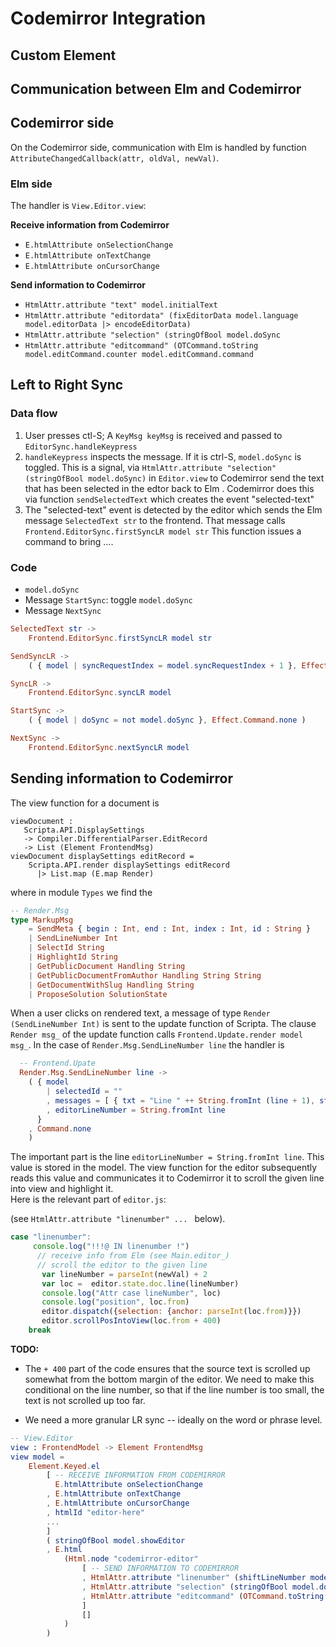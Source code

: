 # Codemirror Integration

## Custom Element



## Communication between Elm and Codemirror

## Codemirror side

On the Codemirror side, communication with Elm is handled by
function `AttributeChangedCallback(attr, oldVal, newVal)`.


### Elm side

The handler is `View.Editor.view`:


**Receive information from Codemirror**

- `E.htmlAttribute onSelectionChange`
- `E.htmlAttribute onTextChange`
- `E.htmlAttribute onCursorChange`

**Send information to Codemirror**

- `HtmlAttr.attribute "text" model.initialText`
- `HtmlAttr.attribute "editordata" (fixEditorData model.language model.editorData |> encodeEditorData)`
- `HtmlAttr.attribute "selection" (stringOfBool model.doSync`
- `HtmlAttr.attribute "editcommand" (OTCommand.toString model.editCommand.counter model.editCommand.command`


## Left to Right Sync

### Data flow

1. User presses ctl-S; A `KeyMsg keyMsg` is received and passed to `EditorSync.handleKeypress`
2. `handleKeypress` inspects the message.  If it is ctrl-S, `model.doSync` is toggled.  This
is a signal, via `HtmlAttr.attribute "selection" (stringOfBool model.doSync)` in `Editor.view`
to Codemirror send the text that has been selected in the edtor back to Elm .  Codemirror
does this via function `sendSelectedText` which creates the event "selected-text"
3. The "selected-text" event is detected by the editor which sends the Elm message `SelectedText str`
to the frontend.  That message calls `Frontend.EditorSync.firstSyncLR model str`
This function issues a command to bring ....


### Code

- `model.doSync`
- Message `StartSync`: toggle `model.doSync`
- Message `NextSync`

```elm
SelectedText str ->
    Frontend.EditorSync.firstSyncLR model str

SendSyncLR ->
    ( { model | syncRequestIndex = model.syncRequestIndex + 1 }, Effect.Command.none )

SyncLR ->
    Frontend.EditorSync.syncLR model

StartSync ->
    ( { model | doSync = not model.doSync }, Effect.Command.none )

NextSync ->
    Frontend.EditorSync.nextSyncLR model
```

## Sending information to Codemirror

The view function for a document is

```elml
viewDocument : 
   Scripta.API.DisplaySettings 
   -> Compiler.DifferentialParser.EditRecord 
   -> List (Element FrontendMsg)
viewDocument displaySettings editRecord =
    Scripta.API.render displaySettings editRecord 
      |> List.map (E.map Render)    
```

where in module `Types` we find the

```elm
-- Render.Msg
type MarkupMsg
    = SendMeta { begin : Int, end : Int, index : Int, id : String }
    | SendLineNumber Int
    | SelectId String
    | HighlightId String
    | GetPublicDocument Handling String
    | GetPublicDocumentFromAuthor Handling String String
    | GetDocumentWithSlug Handling String
    | ProposeSolution SolutionState
```


When a user clicks on rendered text, a message of type 
`Render (SendLineNumber Int)` is sent to the update function of Scripta.
The clause `Render msg_` of the update function calls
`Frontend.Update.render model msg_`.  In the case of 
`Render.Msg.SendLineNumber line` the handler is

```elm
  -- Frontend.Upate
  Render.Msg.SendLineNumber line ->
    ( { model
        | selectedId = ""
        , messages = [ { txt = "Line " ++ String.fromInt (line + 1), status = MSGreen } ]
        , editorLineNumber = String.fromInt line
      }
    , Command.none
    )
```

The important part is the line `editorLineNumber = String.fromInt line`.
This value is stored in the model.  The view function for the editor subsequently
reads this value and communicates it to Codemirror 
it to scroll the given line into view and highlight it.  
Here is the relevant part of `editor.js`:


(see `HtmlAttr.attribute "linenumber" ... ` below).

```javascript
case "linenumber":
     console.log("!!!@ IN linenumber !")
      // receive info from Elm (see Main.editor_)
      // scroll the editor to the given line
       var lineNumber = parseInt(newVal) + 2
       var loc =  editor.state.doc.line(lineNumber)
       console.log("Attr case lineNumber", loc)
       console.log("position", loc.from)
       editor.dispatch({selection: {anchor: parseInt(loc.from)}})
       editor.scrollPosIntoView(loc.from + 400)
    break
```

**TODO:**

  - The `+ 400` part of the code ensures that the source text is scrolled up 
somewhat from the bottom margin of the editor.  We need to make this conditional
on the line number, so that if the line number is too small, the text is not
scrolled up too far.

  - We need a more granular LR sync -- ideally on the word or
phrase level.

```elm
-- View.Editor
view : FrontendModel -> Element FrontendMsg
view model =
    Element.Keyed.el
        [ -- RECEIVE INFORMATION FROM CODEMIRROR
          E.htmlAttribute onSelectionChange 
        , E.htmlAttribute onTextChange 
        , E.htmlAttribute onCursorChange 
        , htmlId "editor-here"
        ...
        ]
        ( stringOfBool model.showEditor
        , E.html
            (Html.node "codemirror-editor"
                [ -- SEND INFORMATION TO CODEMIRROR
                , HtmlAttr.attribute "linenumber" (shiftLineNumber model.language model.editorLineNumber)
                , HtmlAttr.attribute "selection" (stringOfBool model.doSync)
                , HtmlAttr.attribute "editcommand" (OTCommand.toString model.editCommand.counter model.editCommand.command)
                ]
                []
            )
        )
```